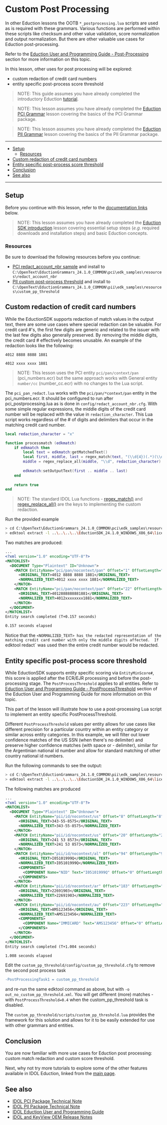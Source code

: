 # Custom Post Processing

In other Eduction lessons the OOTB `*_postprocessing.lua` scripts are used as is required with these grammars. Various functions are performed within these scripts like checksum and other value validation, score normalization and output normalization.  But there are other valuable use cases for Eduction post-processing.

Refer to the [Eduction User and Programming Guide - Post-Processing](https://www.microfocus.com/documentation/idol/IDOL_24_1/EductionSDK_24.1_Documentation/Guides/html/Content/UseEduction/PostProcessing/LuaPostProcessing.htm) section for more information on this topic.

In this lesson, other uses for post processing will be explored:
- custom redaction of credit card numbers
- entity specific post-process score threshold

> NOTE: This guide assumes you have already completed the introductory Eduction [tutorial](./introduction.md#eduction-sdk-introduction).

> NOTE: This lesson assumes you have already completed the [Eduction PCI Grammar](../eduction/pci_grammar.md#use-pci-eduction-grammars) lesson covering the basics of the PCI Grammar package.

> NOTE: This lesson assumes you have already completed the [Eduction PII Grammar](../eduction/pii_grammar.md#use-pii-eduction-grammars) lesson covering the basics of the PII Grammar package.

---

- [Setup](#setup)
  - [Resources](#resources)
- [Custom redaction of credit card numbers](#custom-redaction-of-credit-card-numbers)
- [Entity specific post-process score threshold](#entity-specific-post-process-score-threshold)
- [Conclusion](#conclusion)
- [See also](#see-also)

---

## Setup

Before you continue with this lesson, refer to the [documentation links](#see-also) below.

> NOTE: This lesson assumes you have already completed the [Eduction SDK introduction](./introduction.md#eduction-sdk-introduction) lesson covering essential setup steps (*e.g.* required downloads and installation steps) and basic Eduction concepts.

### Resources

Be sure to download the following resources before you continue:
- [PCI redact_account_nbr sample](../../resources/eduction/pci/edk_samples/resources/redact_account_nbr) and install to `C:\OpenText\EductionGrammars_24.1.0_COMMON\pci\edk_samples\resources\redact_account_nbr`
- [PII custom post-process threshold](../../resources/eduction/pii/edk_samples/resources/custom_pp_threshold) and install to `C:\OpenText\EductionGrammars_24.1.0_COMMON\pii\edk_samples\resources\custom_pp_threshold`

## Custom redaction of credit card numbers

While the EductionSDK supports redaction of match values in the output text, there are some use cases where special redaction can be valuable. For credit card #'s, the first few digits are generic and related to the issuer with the last few digits also generally preserved.  By removing the middle digits, the credit card # effectively becomes unusable. An example of the redaction looks like the following: 
```
4012 8888 8888 1881

4012 xxxx xxxx 1881
````

> NOTE: This lesson uses the PCI entity `pci/pan/context/pan` (pci_numbers.ecr) but the same approach works with General entity `number/cc` (number_cc.ecr) with no changes to the Lua script.

The `pci_pan_redact.lua` works with the `pci/pan/*context/pan` entity in the pci_numbers.ecr. It should be configured to run after pci_postprocessing.lua as is done in `config/redact_account_nbr.cfg`.  With some simple regular expressions, the middle digits of the credit card number will be replaced with the value in `redaction_character`.  This Lua script works regardless of the # of digits and delimiters that occur in the matching credit card number.

```lua
local redaction_character = "x"

function processmatch (edkmatch)
    if edkmatch then
		local text = edkmatch:getMatchedText()
		local first, middle, last = regex_match(text, "(\\d{4})(.*)(\\d{4})")
		middle = regex_replace_all(middle, "\\d", redaction_character)
		
		edkmatch:setOutputText(first .. middle .. last) 
	end
	
	return true
end
```

> NOTE: The standard IDOL Lua functions - [regex_match()](https://www.microfocus.com/documentation/idol/IDOL_24_1/NiFiIngest_24.1_Documentation/Help/Content/Lua/General/_LUA_regex_match.htm) and  [regex_replace_all()](https://www.microfocus.com/documentation/idol/IDOL_24_1/NiFiIngest_24.1_Documentation/Help/Content/Lua/General/_LUA_regex_replace_all.htm) are the keys to implementing the custom redaction. 


Run the provided example
```sh
> cd C:\OpenText\EductionGrammars_24.1.0_COMMON\pci\edk_samples\resources
> edktool extract -l ..\..\..\..\EductionSDK_24.1.0_WINDOWS_X86_64\licensekey.dat -c redact_account_nbr\config\redact_account_nbr.cfg -i redact_account_nbr\input\input.txt
```

Two matches are produced:
```xml
...
<?xml version="1.0" encoding="UTF-8"?>
<MATCHLIST>
  <DOCUMENT Type="Plaintext" ID="Unknown">
    <MATCH EntityName="pci/pan/nocontext/pan" Offset="1" OffsetLength="1" Score="1" NormalizedTextSize="19" NormalizedTextLength="19" OriginalTextSize="19" OriginalTextLength="19">
      <ORIGINAL_TEXT>4012 8888 8888 1881</ORIGINAL_TEXT>
      <NORMALIZED_TEXT>4012 xxxx xxxx 1881</NORMALIZED_TEXT>
    </MATCH>
    <MATCH EntityName="pci/pan/nocontext/pan" Offset="22" OffsetLength="22" Score="1" NormalizedTextSize="16" NormalizedTextLength="16" OriginalTextSize="16" OriginalTextLength="16">
      <ORIGINAL_TEXT>4012888888881881</ORIGINAL_TEXT>
      <NORMALIZED_TEXT>4012xxxxxxxx1881</NORMALIZED_TEXT>
    </MATCH>
  </DOCUMENT>
</MATCHLIST>
Entity search completed (T+0.157 seconds)

0.157 seconds elapsed
```

Notice that the `<NORMALIZED_TEXT> has the redacted representation of the matching credit card number with only the middle digits affected.  If `edktool redact` was used then the entire credit number would be redacted.

## Entity specific post-process score threshold

While EductionSDK supports entity specific scoring via `EntityMinScore#`, this score is applied after the ECR/EJR processing and before the post-processing stage. The `PostProcessThreshold` applies to all entities. Refer to [Eduction User and Programming Guide - PostProcessThreshold](https://www.microfocus.com/documentation/idol/IDOL_24_1/EductionSDK_24.1_Documentation/Guides/html/Content/Configuration/Eduction/_EDU_PostProcessThreshold.htm) section of the Eduction User and Programming Guide for more information on this topic.  

This part of the lesson will illustrate how to use a post-processing Lua script to implement an entity specific PostProcessThreshold.

Different `PostProcessThreshold` values per entity allows for use cases like different precision for a particular country within an entity category or similar across entity categories. In this example, we will filter out lower confidence matches of the US SSN (when there's no delimiter) and preserve higher confidence matches (with space or - delimiter), similar for the Argentinian national id number and allow for standard matching of other country national id numbers.

Run the following commands to see the output:

```sh
> cd C:\OpenText\EductionGrammars_24.1.0_COMMON\pii\edk_samples\resources
> edktool extract -l ..\..\..\..\EductionSDK_24.1.0_WINDOWS_X86_64\licensekey.dat -c custom_pp_threshold\config\custom_pp_threshold.cfg -i custom_pp_threshold\input\input.txt -o out_custom_pp_threshold.xml
```

The following matches are produced
```xml
...
<?xml version="1.0" encoding="UTF-8"?>
<MATCHLIST>
  <DOCUMENT Type="Plaintext" ID="Unknown">
    <MATCH EntityName="pii/id/nocontext/us" Offset="8" OffsetLength="8" Score="0.5" NormalizedTextSize="11" NormalizedTextLength="11" OriginalTextSize="11" OriginalTextLength="11">
      <ORIGINAL_TEXT>343-55-8575</ORIGINAL_TEXT>
      <NORMALIZED_TEXT>343-55-8575</NORMALIZED_TEXT>
    </MATCH>
    <MATCH EntityName="pii/id/nocontext/us" Offset="20" OffsetLength="20" Score="0.45" NormalizedTextSize="11" NormalizedTextLength="11" OriginalTextSize="11" OriginalTextLength="11">
      <ORIGINAL_TEXT>241 53 8573</ORIGINAL_TEXT>
      <NORMALIZED_TEXT>241 53 8573</NORMALIZED_TEXT>
    </MATCH>
    <MATCH EntityName="pii/id/nocontext/al" Offset="94" OffsetLength="94" Score="0.5" NormalizedTextSize="10" NormalizedTextLength="10" OriginalTextSize="10" OriginalTextLength="10">
      <ORIGINAL_TEXT>I05101999Q</ORIGINAL_TEXT>
      <NORMALIZED_TEXT>I05101999Q</NORMALIZED_TEXT>
      <COMPONENTS>
        <COMPONENT Name="NID" Text="I05101999Q" Offset="0" OffsetLength="0" TextSize="10" TextLength="10"/>
      </COMPONENTS>
    </MATCH>
    <MATCH EntityName="pii/id/nocontext/ar" Offset="183" OffsetLength="183" Score="0.475" NormalizedTextSize="8" NormalizedTextLength="8" OriginalTextSize="8" OriginalTextLength="8">
      <ORIGINAL_TEXT>22691903</ORIGINAL_TEXT>
      <NORMALIZED_TEXT>22691903</NORMALIZED_TEXT>
    </MATCH>
    <MATCH EntityName="pii/id/nocontext/au" Offset="223" OffsetLength="223" Score="0.75" NormalizedTextSize="9" NormalizedTextLength="9" OriginalTextSize="9" OriginalTextLength="9">
      <ORIGINAL_TEXT>AMS123456</ORIGINAL_TEXT>
      <NORMALIZED_TEXT>AMS123456</NORMALIZED_TEXT>
      <COMPONENTS>
        <COMPONENT Name="IMMICARD" Text="AMS123456" Offset="0" OffsetLength="0" TextSize="9" TextLength="9"/>
      </COMPONENTS>
    </MATCH>
  </DOCUMENT>
</MATCHLIST>
Entity search completed (T+1.004 seconds)

1.008 seconds elapsed
```

Edit the `custom_pp_threshold/config/custom_pp_threshold.cfg` to remove the second post process task 
```diff
-PostProcessingTask1 = custom_pp_threshold
```
and re-run the same edktool command as above, but with `-o out_no_custom_pp_threshold.xml`. You will get different (more) matches - with `PostProcessThreshold=0.4` when the custom_pp_threshold task is disabled.

The `custom_pp_threshold/scripts/custom_pp_threshold.lua` provides the framework for this solution and allows for it to be easily extended for use with other grammars and entities.

## Conclusion

You are now familiar with more use cases for Eduction post processing: custom match redaction and custom score threshold.

Next, why not try more tutorials to explore some of the other features available in IDOL Eduction, linked from the [main page](../README.md#idol-eduction-showcase).

## See also

- [IDOL PCI Package Technical Note](https://www.microfocus.com/documentation/idol/IDOL_24_1/EductionGrammars_24.1_Documentation/PCI/)
- [IDOL PII Package Technical Note](https://www.microfocus.com/documentation/idol/IDOL_24_1/EductionGrammars_24.1_Documentation/PII/)
- [IDOL Eduction User and Programming Guide](https://www.microfocus.com/documentation/idol/IDOL_24_1/EductionSDK_24.1_Documentation/Guides/html/)
- [IDOL and KeyView OEM Release Notes](https://www.microfocus.com/documentation/idol/IDOL_24_1/IDOLReleaseNotes_24.1_Documentation/idol/Content/SDKs/Eduction.htm)